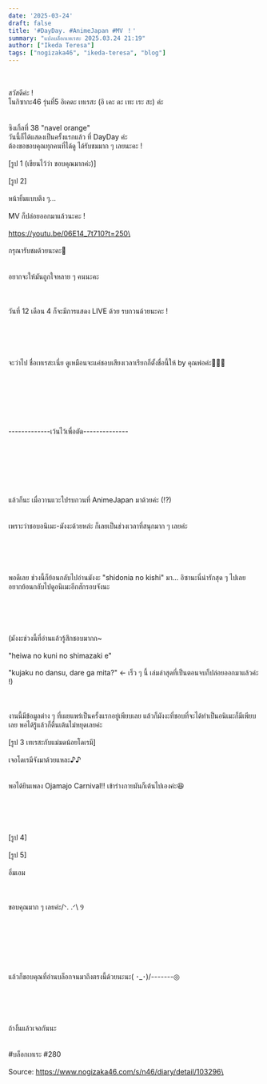```yaml
---
date: '2025-03-24'
draft: false
title: '#DayDay. #AnimeJapan #MV ！'
summary: "แปลบล็อกเทเรสะ 2025.03.24 21:19"
author: ["Ikeda Teresa"]
tags: ["nogizaka46", "ikeda-teresa", "blog"]
---
```


\
\
สวัสดีค่ะ !\
โนกิซากะ46 รุ่นที่5 อิเคดะ เทเรสะ (อิ เคะ ดะ เทะ เระ สะ) ค่ะ\
\
\
ซิงเกิ้ลที่ 38 "navel orange"\
วันนี้ก็ได้แสดงเป็นครั้งแรกแล้ว ที่ DayDay ค่ะ\
ต้องขอขอบคุณทุกคนที่ได้ดู ได้รับชมมาก ๆ เลยนะคะ !\
\
[รูป 1 (เขียนไว้ว่า ขอบคุณมากค่ะ)]\
\
[รูป 2]\
\
หน้ายิ้มแบบตึง ๆ...\
\
MV ก็ปล่อยออกมาแล้วนะคะ !
\
\
https://youtu.be/06E14_7t710?t=250\
\
\
กรุณารับชมด้วยนะคะ🍊\
\
\
อยากจะให้มันถูกใจหลาย ๆ คนนะคะ\
\
\
\
วันที่ 12 เดือน 4 ก็จะมีการแสดง LIVE ด้วย รบกวนด้วยนะคะ !\
\
\
\
\
\
จะว่าไป ชื่อเทเรสะเนี่ย ดูเหมือนจะแค่ชอบเสียงเวลาเรียกก็ตั้งชื่อนี้ให้ by คุณพ่อค่ะ👻👻👻\
\
\
\
\
\
\
\
-------------เว้นไว้เพื่อตัด--------------\
\
\
\
\
\
\
\
แล้วก็นะ เมื่อวานแวะไปรบกวนที่ AnimeJapan มาด้วยค่ะ (!?)\
\
\
เพราะว่าชอบอนิเมะ-มังงะด้วยหล่ะ ก็เลยเป็นช่วงเวลาที่สนุกมาก ๆ เลยค่ะ\
\
\
\
\
\
พอดีเลย ช่วงนี้ก็ย้อนกลับไปอ่านมังงะ "shidonia no kishi" มา... อิซานะนี่น่ารักสุด ๆ ไปเลย อยากย้อนกลับไปดูอนิเมะอีกสักรอบจังนะ\
\
\
\
\
\
(มังงะช่วงนี้ที่อ่านแล้วรู้สึกชอบมากก~\
\
"heiwa no kuni no shimazaki e"\
\
"kujaku no dansu, dare ga mita?" <- เร็ว ๆ นี้ เล่มล่าสุดที่เป็นตอนจบก็ปล่อยออกมาแล้วค่ะ !)\
\
\
\
งานนี้มีข้อมูลต่าง ๆ ที่เผยแพร่เป็นครั้งแรกอยู่เพียบเลย แล้วก็มังงะที่ชอบที่จะได้ทำเป็นอนิเมะก็มีเพียบเลย พอได้รู้แล้วก็ตื่นเต้นไม่หยุดเลยค่ะ\
\
[รูป 3 เทเรสะกับแม่มดน้อยโดเรมี]\
\
เจอโดเรมีจังมาด้วยแหละ♪♪\
\
\
พอได้ยินเพลง Ojamajo Carnival!! เข้าร่างกายมันก็เต้นไปเองค่ะ😆\
\
\
\
\
\
[รูป 4]\
\
[รูป 5]\
\
อิ่มเอม\
\
\
\
ขอบคุณมาก ๆ เลยค่ะ/ᐠ. .ᐟ\ Ⳋ\
\
\
\
\
\
\
\
แล้วก็ขอบคุณที่อ่านบล็อกจนมาถึงตรงนี้ด้วยนะนะ( ･_･)/-------◎\
\
\
\
\
\
ถ้างั้นแล้วเจอกันนะ\
\
\
#บล็อกเทเระ #280\
\
Source: https://www.nogizaka46.com/s/n46/diary/detail/103296\
